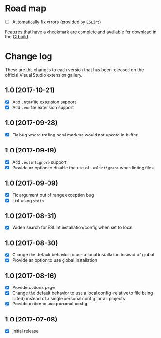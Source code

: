 # Road map

- [ ] Automatically fix errors (provided by `ESLint`)

Features that have a checkmark are complete and available for download in the
[CI build](http://vsixgallery.com/extension/832aee43-88e1-4e51-ac31-d412d356dfdf/).

# Change log

These are the changes to each version that has been released on the official Visual Studio extension gallery.

## 1.0 (2017-10-21)

- [x] Add `.html`file extension support
- [x] Add `.vue`file extension support

## 1.0 (2017-09-28)

- [x] Fix bug where trailing semi markers would not update in buffer

## 1.0 (2017-09-19)

- [x] Add `.eslintignore` support
- [x] Provide an option to disable the use of `.eslintignore` when linting files

## 1.0 (2017-09-09)

- [x] Fix argument out of range exception bug
- [x] Lint using `stdin`

## 1.0 (2017-08-31)

- [x] Widen search for ESLint installation/config when set to local

## 1.0 (2017-08-30)

- [x] Change the default behavior to use a local installation instead of global
- [x] Provide an option to use global installation

## 1.0 (2017-08-16)

- [x] Provide options page
- [x] Change the default behavior to use a local config (relative to file being linted) instead of a single personal config for all projects
- [x] Provide option to use personal config

## 1.0 (2017-07-08)

- [x] Initial release